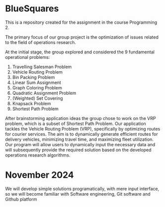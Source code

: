 # BlueSquares
This is a repository created for the assignment in the course Programming 2.

The primary focus of our group project is the optimization of issues related to the field of operations research. 

At the initial stage, the group explored and considered the 9 fundamental operational problems:
1. Travelling Salesman Problem
2. Vehicle Routing Problem
3. Bin Packing Problem
4. Linear Sum Assignment
5. Graph Coloring Problem
6. Quadratic Assignment Problem
7. (Weighted) Set Covering
8. Knapsack Problem
9. Shortest Path Problem

After brainstorming application ideas the group chose to work on the VRP problem, which is a subset of Shortest Path Problem. Our application tackles the Vehicle Routing Problem (VRP), specifically by optimizing routes for courier services. The aim is to dynamically generate efficient routes for delivery vehicles, minimizing travel time, and maximizing fleet utilization. Our program will allow users to dynamically input the necessary data and will subsequently provide the required solution based on the developed operations research algorithms.

# November 2024 
We will develop simple solutions programatically, with mere input interface, so we will become familiar with Software engineering, Git software and Github platform
